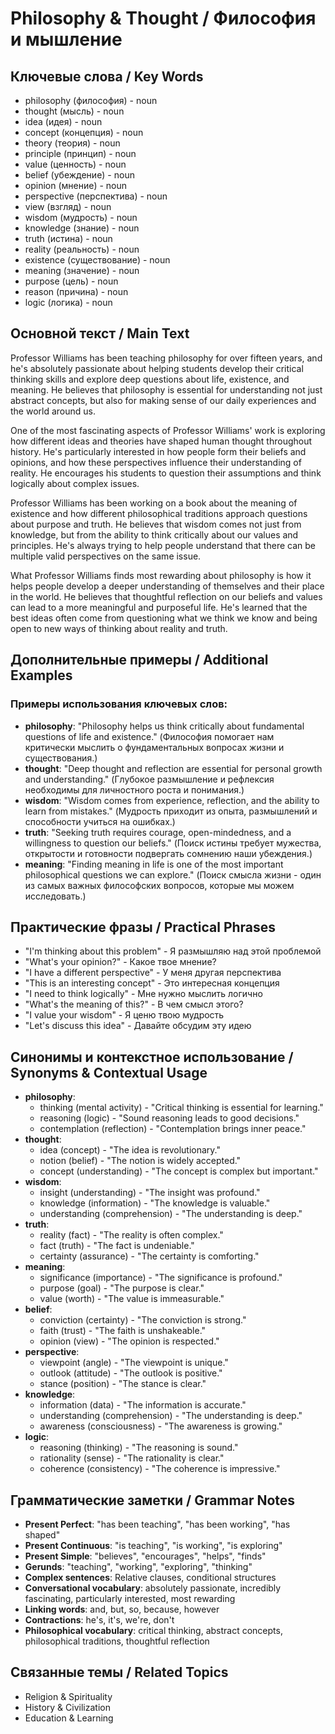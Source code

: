 # Philosophy & Thought / Философия и мышление

## Ключевые слова / Key Words
- philosophy (философия) - noun
- thought (мысль) - noun
- idea (идея) - noun
- concept (концепция) - noun
- theory (теория) - noun
- principle (принцип) - noun
- value (ценность) - noun
- belief (убеждение) - noun
- opinion (мнение) - noun
- perspective (перспектива) - noun
- view (взгляд) - noun
- wisdom (мудрость) - noun
- knowledge (знание) - noun
- truth (истина) - noun
- reality (реальность) - noun
- existence (существование) - noun
- meaning (значение) - noun
- purpose (цель) - noun
- reason (причина) - noun
- logic (логика) - noun

## Основной текст / Main Text

Professor Williams has been teaching philosophy for over fifteen years, and he's absolutely passionate about helping students develop their critical thinking skills and explore deep questions about life, existence, and meaning. He believes that philosophy is essential for understanding not just abstract concepts, but also for making sense of our daily experiences and the world around us.

One of the most fascinating aspects of Professor Williams' work is exploring how different ideas and theories have shaped human thought throughout history. He's particularly interested in how people form their beliefs and opinions, and how these perspectives influence their understanding of reality. He encourages his students to question their assumptions and think logically about complex issues.

Professor Williams has been working on a book about the meaning of existence and how different philosophical traditions approach questions about purpose and truth. He believes that wisdom comes not just from knowledge, but from the ability to think critically about our values and principles. He's always trying to help people understand that there can be multiple valid perspectives on the same issue.

What Professor Williams finds most rewarding about philosophy is how it helps people develop a deeper understanding of themselves and their place in the world. He believes that thoughtful reflection on our beliefs and values can lead to a more meaningful and purposeful life. He's learned that the best ideas often come from questioning what we think we know and being open to new ways of thinking about reality and truth.

## Дополнительные примеры / Additional Examples

### Примеры использования ключевых слов:
- **philosophy**: "Philosophy helps us think critically about fundamental questions of life and existence." (Философия помогает нам критически мыслить о фундаментальных вопросах жизни и существования.)
- **thought**: "Deep thought and reflection are essential for personal growth and understanding." (Глубокое размышление и рефлексия необходимы для личностного роста и понимания.)
- **wisdom**: "Wisdom comes from experience, reflection, and the ability to learn from mistakes." (Мудрость приходит из опыта, размышлений и способности учиться на ошибках.)
- **truth**: "Seeking truth requires courage, open-mindedness, and a willingness to question our beliefs." (Поиск истины требует мужества, открытости и готовности подвергать сомнению наши убеждения.)
- **meaning**: "Finding meaning in life is one of the most important philosophical questions we can explore." (Поиск смысла жизни - один из самых важных философских вопросов, которые мы можем исследовать.)

## Практические фразы / Practical Phrases

- "I'm thinking about this problem" - Я размышляю над этой проблемой
- "What's your opinion?" - Какое твое мнение?
- "I have a different perspective" - У меня другая перспектива
- "This is an interesting concept" - Это интересная концепция
- "I need to think logically" - Мне нужно мыслить логично
- "What's the meaning of this?" - В чем смысл этого?
- "I value your wisdom" - Я ценю твою мудрость
- "Let's discuss this idea" - Давайте обсудим эту идею

## Синонимы и контекстное использование / Synonyms & Contextual Usage

- **philosophy**: 
  - thinking (mental activity) - "Critical thinking is essential for learning."
  - reasoning (logic) - "Sound reasoning leads to good decisions."
  - contemplation (reflection) - "Contemplation brings inner peace."
- **thought**: 
  - idea (concept) - "The idea is revolutionary."
  - notion (belief) - "The notion is widely accepted."
  - concept (understanding) - "The concept is complex but important."
- **wisdom**: 
  - insight (understanding) - "The insight was profound."
  - knowledge (information) - "The knowledge is valuable."
  - understanding (comprehension) - "The understanding is deep."
- **truth**: 
  - reality (fact) - "The reality is often complex."
  - fact (truth) - "The fact is undeniable."
  - certainty (assurance) - "The certainty is comforting."
- **meaning**: 
  - significance (importance) - "The significance is profound."
  - purpose (goal) - "The purpose is clear."
  - value (worth) - "The value is immeasurable."
- **belief**: 
  - conviction (certainty) - "The conviction is strong."
  - faith (trust) - "The faith is unshakeable."
  - opinion (view) - "The opinion is respected."
- **perspective**: 
  - viewpoint (angle) - "The viewpoint is unique."
  - outlook (attitude) - "The outlook is positive."
  - stance (position) - "The stance is clear."
- **knowledge**: 
  - information (data) - "The information is accurate."
  - understanding (comprehension) - "The understanding is deep."
  - awareness (consciousness) - "The awareness is growing."
- **logic**: 
  - reasoning (thinking) - "The reasoning is sound."
  - rationality (sense) - "The rationality is clear."
  - coherence (consistency) - "The coherence is impressive."

## Грамматические заметки / Grammar Notes

- **Present Perfect**: "has been teaching", "has been working", "has shaped"
- **Present Continuous**: "is teaching", "is working", "is exploring"
- **Present Simple**: "believes", "encourages", "helps", "finds"
- **Gerunds**: "teaching", "working", "exploring", "thinking"
- **Complex sentences**: Relative clauses, conditional structures
- **Conversational vocabulary**: absolutely passionate, incredibly fascinating, particularly interested, most rewarding
- **Linking words**: and, but, so, because, however
- **Contractions**: he's, it's, we're, don't
- **Philosophical vocabulary**: critical thinking, abstract concepts, philosophical traditions, thoughtful reflection

## Связанные темы / Related Topics

- Religion & Spirituality
- History & Civilization
- Education & Learning
